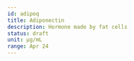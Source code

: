 ```yaml
---
id: adipoq
title: Adiponectin
description: Hormone made by fat cells
status: draft
unit: μg/mL
range: Apr 24
---
```

